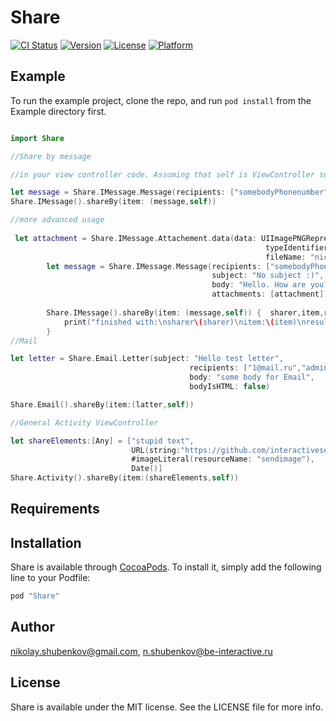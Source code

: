 # Share

[![CI Status](http://img.shields.io/travis/nikolay.shubenkov@gmail.com/Share.svg?style=flat)](https://travis-ci.org/nikolay.shubenkov@gmail.com/Share)
[![Version](https://img.shields.io/cocoapods/v/Share.svg?style=flat)](http://cocoapods.org/pods/Share)
[![License](https://img.shields.io/cocoapods/l/Share.svg?style=flat)](http://cocoapods.org/pods/Share)
[![Platform](https://img.shields.io/cocoapods/p/Share.svg?style=flat)](http://cocoapods.org/pods/Share)

## Example

To run the example project, clone the repo, and run `pod install` from the Example directory first.

```swift

import Share

//Share by message

//in your view controller code. Assuming that self is ViewController subclass

let message = Share.IMessage.Message(recipients: ["somebodyPhonenumber"],body:"Hello, man!")
Share.IMessage().shareBy(item: (message,self))

//more advanced usage 
 
 let attachment = Share.IMessage.Attachement.data(data: UIImagePNGRepresentation(UIImage(named:"sendimage"))!,
                                                         typeIdentifier: "image/png",
                                                         fileName: "nice.png")
        let message = Share.IMessage.Message(recipients: ["somebodyPhonenumber"],
                                             subject: "No subject :)",
                                             body: "Hello. How are you?",
                                             attachments: [attachment])
        
        Share.IMessage().shareBy(item: (message,self)) {  sharer,item,result in
            print("finished with:\nsharer\(sharer)\nitem:\(item)\nresult:\(result)")
        }
//Mail

let letter = Share.Email.Letter(subject: "Hello test letter",
                                        recipients: ["1@mail.ru","admin@mail.ru"],
                                        body: "some body for Email",
                                        bodyIsHTML: false)

Share.Email().shareBy(item:(latter,self))

//General Activity ViewController

let shareElements:[Any] = ["stupid text",
                           URL(string:"https://github.com/interactiveservices/")!,
                           #imageLiteral(resourceName: "sendimage"), 
                           Date()]
Share.Activity().shareBy(item:(shareElements,self))
```

## Requirements

## Installation

Share is available through [CocoaPods](http://cocoapods.org). To install
it, simply add the following line to your Podfile:

```ruby
pod "Share"
```

## Author

nikolay.shubenkov@gmail.com, n.shubenkov@be-interactive.ru

## License

Share is available under the MIT license. See the LICENSE file for more info.
